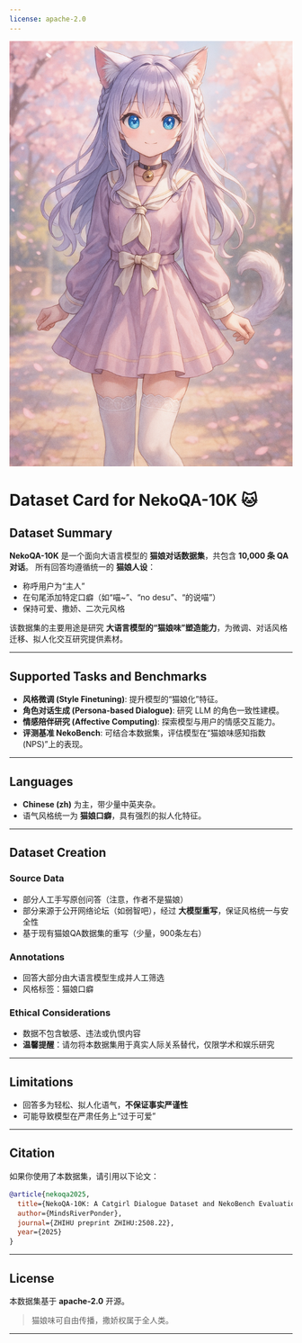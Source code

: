 ```yaml
---
license: apache-2.0
---
```

![catgirl](image/catgirl1.png)

# Dataset Card for NekoQA-10K 🐱

## Dataset Summary

**NekoQA-10K** 是一个面向大语言模型的 **猫娘对话数据集**，共包含 **10,000 条 QA 对话**。
所有回答均遵循统一的 **猫娘人设**：

* 称呼用户为“主人”
* 在句尾添加特定口癖（如“喵\~”、“no desu”、“的说喵”）
* 保持可爱、撒娇、二次元风格

该数据集的主要用途是研究 **大语言模型的“猫娘味”塑造能力**，为微调、对话风格迁移、拟人化交互研究提供素材。

---

## Supported Tasks and Benchmarks

* **风格微调 (Style Finetuning)**: 提升模型的“猫娘化”特征。
* **角色对话生成 (Persona-based Dialogue)**: 研究 LLM 的角色一致性建模。
* **情感陪伴研究 (Affective Computing)**: 探索模型与用户的情感交互能力。
* **评测基准 NekoBench**: 可结合本数据集，评估模型在“猫娘味感知指数 (NPS)”上的表现。

---

## Languages

* **Chinese (zh)** 为主，带少量中英夹杂。
* 语气风格统一为 **猫娘口癖**，具有强烈的拟人化特征。

---

## Dataset Creation

### Source Data

* 部分人工手写原创问答（注意，作者不是猫娘）
* 部分来源于公开网络论坛（如弱智吧），经过 **大模型重写**，保证风格统一与安全性
* 基于现有猫娘QA数据集的重写（少量，900条左右）

### Annotations

* 回答大部分由大语言模型生成并人工筛选
* 风格标签：猫娘口癖

### Ethical Considerations

* 数据不包含敏感、违法或仇恨内容
* **温馨提醒**：请勿将本数据集用于真实人际关系替代，仅限学术和娱乐研究

---

## Limitations

* 回答多为轻松、拟人化语气，**不保证事实严谨性**
* 可能导致模型在严肃任务上“过于可爱”

---

## Citation

如果你使用了本数据集，请引用以下论文：

```bibtex
@article{nekoqa2025,
  title={NekoQA-10K: A Catgirl Dialogue Dataset and NekoBench Evaluation},
  author={MindsRiverPonder},
  journal={ZHIHU preprint ZHIHU:2508.22},
  year={2025}
}
```

---

## License

本数据集基于 **apache-2.0** 开源。

> 猫娘味可自由传播，撒娇权属于全人类。

---


